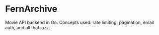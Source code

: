 # FernArchive

Movie API backend in Go. Concepts used: rate limiting, pagination, email auth, and all that jazz.